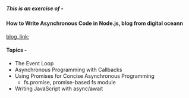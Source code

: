 ##### This is an exercise of -

#### How to Write Asynchronous Code in Node.js, blog from digital oceann

[blog_link](https://www.digitalocean.com/community/tutorials/how-to-write-asynchronous-code-in-node-js);

#### Topics -

-   The Event Loop
-   Asynchronous Programming with Callbacks
-   Using Promises for Concise Asynchronous Programming
    -   fs.promise, promise-based fs module
-   Writing JavaScript with async/await
